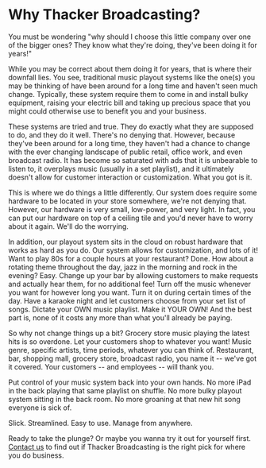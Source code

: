 # Why Thacker Broadcasting?

You must be wondering "why should I choose this little company over one of the bigger ones? They know what they're doing, they've been doing it for years!"

While you may be correct about them doing it for years, that is where their downfall lies. You see, traditional music playout systems like the one(s) you may be thinking of have been around for a long time and haven't seen much change. Typically, these system require them to come in and install bulky equipment, raising your electric bill and taking up precious space that you might could otherwise use to benefit you and your business.

These systems are tried and true. They do exactly what they are supposed to do, and they do it well. There's no denying that. However, because they've been around for a long time, they haven't had a chance to change with the ever changing landscape of public retail, office work, and even broadcast radio. It has become so saturated with ads that it is unbearable to listen to, it overplays music (usually in a set playlist), and it ultimately doesn't allow for customer interaction or customization. What you got is it.

This is where we do things a little differently. Our system does require some hardware to be located in your store somewhere, we're not denying that. However, our hardware is very small, low-power, and very light. In fact, you can put our hardware on top of a ceiling tile and you'd never have to worry about it again. We'll do the worrying.

In addition, our playout system sits in the cloud on robust hardware that works as hard as you do. Our system allows for customization, and lots of it! Want to play 80s for a couple hours at your restaurant? Done. How about a rotating theme throughout the day, jazz in the morning and rock in the evening? Easy. Change up your bar by allowing customers to make requests and actually hear them, for no additional fee! Turn off the music whenever you want for however long you want. Turn it on during certain times of the day. Have a karaoke night and let customers choose from your set list of songs. Dictate your OWN music playlist. Make it YOUR OWN! And the best part is, none of it costs any more than what you'll already be paying.

So why not change things up a bit? Grocery store music playing the latest hits is so overdone. Let your customers shop to whatever you want! Music genre, specific artists, time periods, whatever you can think of. Restaurant, bar, shopping mall, grocery store, broadcast radio, you name it -- we've got it covered. Your customers -- and employees -- will thank you.

Put control of your music system back into your own hands. No more iPad in the back playing that same playlist on shuffle. No more bulky playout system sitting in the back room. No more groaning at that new hit song everyone is sick of.

Slick. Streamlined. Easy to use. Manage from anywhere.

Ready to take the plunge? Or maybe you wanna try it out for yourself first. [Contact us](https://outlook.office.com/bookwithme/user/47086afdbe554808a56671a3783d1fd9@thackerbroadcasting.com/meetingtype/XfaOlBfg_U-ExCMVshcdNg2?anonymous&ep=mlink) to find out if Thacker Broadcasting is the right pick for where you do business.
